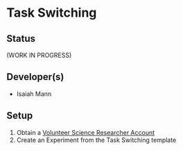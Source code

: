 # Task Switching

## Status
(WORK IN PROGRESS)

## Developer(s)
- Isaiah Mann

## Setup
1. Obtain a [Volunteer Science Researcher Account](https://volunteerscience.com/researchers/)
2. Create an Experiment from the Task Switching template
